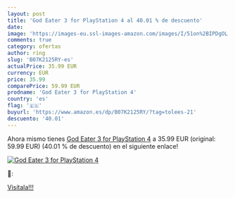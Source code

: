 ```yaml
---
layout: post
title: 'God Eater 3 for PlayStation 4 al 40.01 % de descuento'
date: 
image: 'https://images-eu.ssl-images-amazon.com/images/I/51on%2BIPDgOL._SL200_.jpg'
comments: true
category: ofertas
author: ring
slug: 'B07K2125RY-es'
actualPrice: 35.99 EUR
currency: EUR
price: 35.99
comparePrice: 59.99 EUR
prodname: 'God Eater 3 for PlayStation 4'
country: 'es'
flag: '🇪🇸'
buyurl: 'https://www.amazon.es/dp/B07K2125RY/?tag=tolees-21'
descuento: '40.01'
---
```


Ahora mismo tienes [God Eater 3 for PlayStation 4](https://www.amazon.es/dp/B07K2125RY/?tag=tolees-21) a 35.99 EUR (original: 59.99 EUR) (40.01 %  de descuento) en el siguiente enlace!

[![God Eater 3 for PlayStation 4](https://images-eu.ssl-images-amazon.com/images/I/51on%2BIPDgOL._SL200_.jpg)](https://www.amazon.es/dp/B07K2125RY/?tag=tolees-21)

🔎:


[Visítala!!!](https://www.amazon.es/dp/B07K2125RY/?tag=tolees-21)
